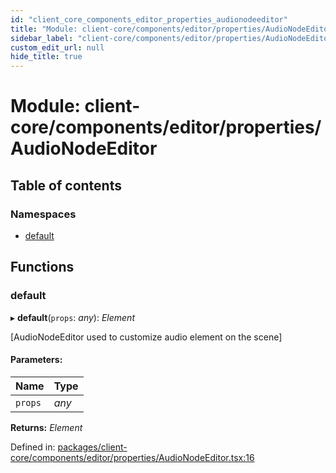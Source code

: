 ```yaml
---
id: "client_core_components_editor_properties_audionodeeditor"
title: "Module: client-core/components/editor/properties/AudioNodeEditor"
sidebar_label: "client-core/components/editor/properties/AudioNodeEditor"
custom_edit_url: null
hide_title: true
---
```


# Module: client-core/components/editor/properties/AudioNodeEditor

## Table of contents

### Namespaces

- [default](client_core_components_editor_properties_audionodeeditor.default.md)

## Functions

### default

▸ **default**(`props`: *any*): *Element*

[AudioNodeEditor used to customize audio element on the scene]

#### Parameters:

Name | Type |
:------ | :------ |
`props` | *any* |

**Returns:** *Element*

Defined in: [packages/client-core/components/editor/properties/AudioNodeEditor.tsx:16](https://github.com/xr3ngine/xr3ngine/blob/5c3dcaef1/packages/client-core/components/editor/properties/AudioNodeEditor.tsx#L16)
